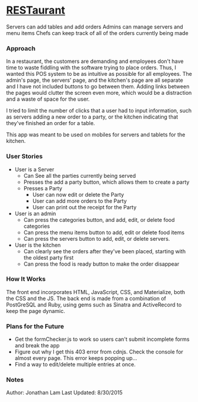 # [RESTaurant](http://rest-aurant-pos.herokuapp.com/)

Servers can add tables and add orders
Admins can manage servers and menu items
Chefs can keep track of all of the orders currently being made

### Approach

In a restaurant, the customers are demanding and employees don't have time to waste fiddling with the software trying to place orders. Thus, I wanted this POS system to be as intuitive as possible for all employees. The admin's page, the servers' page, and the kitchen's page are all separate and I have not included buttons to go between them. Adding links between the pages would clutter the screen even more, which would be a distraction and a waste of space for the user.

I tried to limit the number of clicks that a user had to input information, such as servers adding a new order to a party, or the kitchen indicating that they've finished an order for a table.

This app was meant to be used on mobiles for servers and tablets for the kitchen.

### User Stories
- User is a Server
  - Can See all the parties currently being served
  - Presses the add a party button, which allows them to create a party
  - Presses a Party
    - User can now edit or delete the Party
    - User can add more orders to the Party
    - User can print out the receipt for the Party
- User is an admin
  - Can press the categories button, and add, edit, or delete food categories
  - Can press the menu items button to add, edit or delete food items
  - Can press the servers button to add, edit, or delete servers.
- User is the kitchen
  - Can clearly see the orders after they've been placed, starting with the oldest party first
  - Can press the food is ready button to make the order disappear

### How It Works

The front end incorporates HTML, JavaScript, CSS, and Materialize, both the CSS and the JS. The back end is made from a combination of PostGreSQL and Ruby, using gems such as Sinatra and ActiveRecord to keep the page dynamic.

### Plans for the Future

- Get the formChecker.js to work so users can't submit incomplete forms and break the app
- Figure out why I get this 403 error from cdnjs. Check the console for almost every page. This error keeps popping up...
- Find a way to edit/delete multiple entries at once.

### Notes
Author: Jonathan Lam
Last Updated: 8/30/2015
